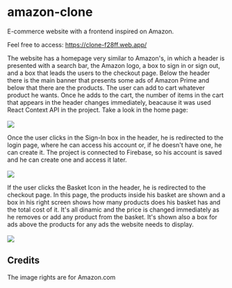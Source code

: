 # amazon-clone

E-commerce website with a frontend inspired on Amazon.

Feel free to access: https://clone-f28ff.web.app/

The website has a homepage very similar to Amazon's, in which a header is presented with a search bar, the Amazon logo, a box to sign in or sign out, and a box that leads the users to the checkout page. Below the header there is the main banner that presents some ads of Amazon Prime and below that there are the products. The user can add to cart whatever product he wants. Once he adds to the cart, the number of items in the cart that appears in the header changes immediately, beacause it was used React Context API in the project. Take a look in the home page:
<br />
<br />
<img src="../src/assets/home-page.png" />

Once the user clicks in the Sign-In box in the header, he is redirected to the login page, where he can access his account or, if he doesn't have one, he can create it. The project is connected to Firebase, so his account is saved and he can create one and access it later.
<br />
<br />
<img src="../src/assets/login-page.png" />

If the user clicks the Basket Icon in the header, he is redirected to the checkout page. In this page, the products inside his basket are shown and a box in his right screen shows how many products does his basket has and the total cost of it. It's all dinamic and the price is changed immediately as he removes or add any product from the basket. It's shown also a box for ads above the products for any ads the website needs to display.
<br />
<br />
<img src="../src/assets/checkout-page.png" />


## Credits

The image rights are for Amazon.com
